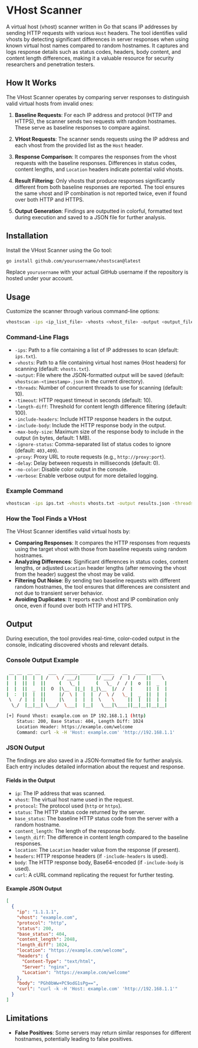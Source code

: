 # VHost Scanner

A virtual host (vhost) scanner written in Go that scans IP addresses by sending HTTP requests with various `Host` headers. The tool identifies valid vhosts by detecting significant differences in server responses when using known virtual host names compared to random hostnames. It captures and logs response details such as status codes, headers, body content, and content length differences, making it a valuable resource for security researchers and penetration testers.

## How It Works

The VHost Scanner operates by comparing server responses to distinguish valid virtual hosts from invalid ones:

1. **Baseline Requests**: For each IP address and protocol (HTTP and HTTPS), the scanner sends two requests with random hostnames. These serve as baseline responses to compare against.

2. **VHost Requests**: The scanner sends requests using the IP address and each vhost from the provided list as the `Host` header.

3. **Response Comparison**: It compares the responses from the vhost requests with the baseline responses. Differences in status codes, content lengths, and `Location` headers indicate potential valid vhosts.

4. **Result Filtering**: Only vhosts that produce responses significantly different from both baseline responses are reported. The tool ensures the same vhost and IP combination is not reported twice, even if found over both HTTP and HTTPS.

5. **Output Generation**: Findings are outputted in colorful, formatted text during execution and saved to a JSON file for further analysis.

## Installation

Install the VHost Scanner using the Go tool:

```bash
go install github.com/yourusername/vhostscan@latest
```

Replace `yourusername` with your actual GitHub username if the repository is hosted under your account.

## Usage

Customize the scanner through various command-line options:

```bash
vhostscan -ips <ip_list_file> -vhosts <vhost_file> -output <output_file>
```

### Command-Line Flags

- `-ips`: Path to a file containing a list of IP addresses to scan (default: `ips.txt`).
- `-vhosts`: Path to a file containing virtual host names (Host headers) for scanning (default: `vhosts.txt`).
- `-output`: File where the JSON-formatted output will be saved (default: `vhostscan-<timestamp>.json` in the current directory).
- `-threads`: Number of concurrent threads to use for scanning (default: 10).
- `-timeout`: HTTP request timeout in seconds (default: 10).
- `-length-diff`: Threshold for content length difference filtering (default: 100).
- `-include-headers`: Include HTTP response headers in the output.
- `-include-body`: Include the HTTP response body in the output.
- `-max-body-size`: Maximum size of the response body to include in the output (in bytes, default: 1 MB).
- `-ignore-status`: Comma-separated list of status codes to ignore (default: `403,409`).
- `-proxy`: Proxy URL to route requests (e.g., `http://proxy:port`).
- `-delay`: Delay between requests in milliseconds (default: 0).
- `-no-color`: Disable color output in the console.
- `-verbose`: Enable verbose output for more detailed logging.

### Example Command

```bash
vhostscan -ips ips.txt -vhosts vhosts.txt -output results.json -threads 20 -timeout 5 -length-diff 150 -include-body -include-headers -max-body-size 2048 -delay 100 -no-color -verbose
```

### How the Tool Finds a VHost

The VHost Scanner identifies valid virtual hosts by:

- **Comparing Responses**: It compares the HTTP responses from requests using the target vhost with those from baseline requests using random hostnames.
- **Analyzing Differences**: Significant differences in status codes, content lengths, or adjusted `Location` header lengths (after removing the vhost from the header) suggest the vhost may be valid.
- **Filtering Out Noise**: By sending two baseline requests with different random hostnames, the tool ensures that differences are consistent and not due to transient server behavior.
- **Avoiding Duplicates**: It reports each vhost and IP combination only once, even if found over both HTTP and HTTPS.

## Output

During execution, the tool provides real-time, color-coded output in the console, indicating discovered vhosts and relevant details.

### Console Output Example

```bash
 __ __  __ __   ___   _____ ______  _____   __   ____  ____  
|  |  ||  |  | /   \ / ___/|      |/ ___/  /  ] /    ||    \ 
|  |  ||  |  ||     (   \_ |      (   \_  /  / |  o  ||  _  |
|  |  ||  _  ||  O  |\__  ||_|  |_|\__  |/  /  |     ||  |  |
|  :  ||  |  ||     |/  \ |  |  |  /  \ /   \_ |  _  ||  |  |
 \   / |  |  ||     |\    |  |  |  \    \     ||  |  ||  |  |
  \_/  |__|__| \___/  \___|  |__|   \___|\____||__|__||__|__|                                                         

[+] Found Vhost: example.com on IP 192.168.1.1 (http)
    Status: 200, Base Status: 404, Length Diff: 1024
    Location Header: https://example.com/welcome
    Command: curl -k -H 'Host: example.com' 'http://192.168.1.1'
```

### JSON Output

The findings are also saved in a JSON-formatted file for further analysis. Each entry includes detailed information about the request and response.

#### Fields in the Output

- `ip`: The IP address that was scanned.
- `vhost`: The virtual host name used in the request.
- `protocol`: The protocol used (`http` or `https`).
- `status`: The HTTP status code returned by the server.
- `base_status`: The baseline HTTP status code from the server with a random hostname.
- `content_length`: The length of the response body.
- `length_diff`: The difference in content length compared to the baseline responses.
- `location`: The `Location` header value from the response (if present).
- `headers`: HTTP response headers (if `-include-headers` is used).
- `body`: The HTTP response body, Base64-encoded (if `-include-body` is used).
- `curl`: A cURL command replicating the request for further testing.

#### Example JSON Output

```json
[
  {
    "ip": "1.1.1.1",
    "vhost": "example.com",
    "protocol": "http",
    "status": 200,
    "base_status": 404,
    "content_length": 2048,
    "length_diff": 1024,
    "location": "https://example.com/welcome",
    "headers": {
      "Content-Type": "text/html",
      "Server": "nginx",
      "Location": "https://example.com/welcome"
    },
    "body": "PGh0bWw+PC9odG1sPg==",
    "curl": "curl -k -H 'Host: example.com' 'http://192.168.1.1'"
  }
]
```

## Limitations

- **False Positives**: Some servers may return similar responses for different hostnames, potentially leading to false positives.
